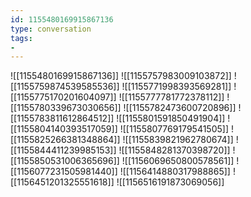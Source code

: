 ```yaml
---
id: 1155480169915867136
type: conversation
tags:
- 
---
```

![[1155480169915867136]]
![[1155757983009103872]]
![[1155759874539585536]]
![[1155771998393569281]]
![[1155775170201604097]]
![[1155777781772378112]]
![[1155780339673030656]]
![[1155782473600720896]]
![[1155783811612864512]]
![[1155801591850491904]]
![[1155804140393517059]]
![[1155807769179541505]]
![[1155825266381348864]]
![[1155839821962780674]]
![[1155844411239985153]]
![[1155848281370398720]]
![[1155850531006365696]]
![[1156069650800578561]]
![[1156077231505981440]]
![[1156414880317988865]]
![[1156451201325551618]]
![[1156516191873069056]]

